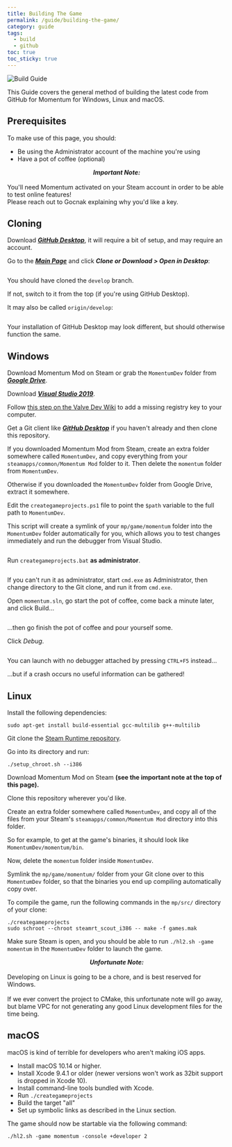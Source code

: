 ```yaml
---
title: Building The Game
permalink: /guide/building-the-game/
category: guide
tags:
  - build
  - github
toc: true
toc_sticky: true
---
```

<img src="/assets/images/guide_headers/guide_building_the_game.jpg" alt="Build Guide" style="display: block; margin: auto;">

This Guide covers the general method of building the latest code from GitHub for Momentum for Windows, Linux and macOS.
## Prerequisites
To make use of this page, you should:  
- Be using the Administrator account of the machine you're using
- Have a pot of coffee (optional)

<div class="note info">
    <p>
		<center><b><em>Important Note:</em></b></center><br>
		You'll need Momentum activated on your Steam account in order to be able to test online features!<br>  
		Please reach out to Gocnak explaining why you'd like a key.
    </p>
</div>

## Cloning

Download [***GitHub Desktop***](https://desktop.github.com/), it will require a bit of setup, and may require an account.

Go to the [***Main Page***](https://github.com/momentum-mod/game) and click ***Clone or Download > Open in Desktop***:  

<img src="/assets/images/build_guide/build0.png" alt="" style="display: block; margin: auto;">

You should have cloned the `develop` branch.  

If not, switch to it from the top (if you're using GitHub Desktop).  

It may also be called `origin/develop`:  

<img src="/assets/images/build_guide/build1.png" alt="" style="display: block; margin: auto;">

<div class="note info">
    <p>
		Your installation of GitHub Desktop may look different, but should otherwise function the same.
    </p>
</div>

## Windows
Download Momentum Mod on Steam or grab the `MomentumDev` folder from [***Google Drive***](https://drive.google.com/file/d/115xT5IIN-CimKCZQho3xj7uIcYFMSZXm/view).

Download [***Visual Studio 2019***](https://visualstudio.microsoft.com/thank-you-downloading-visual-studio/?sku=Community&rel=16).

Follow [this step on the Valve Dev Wiki](https://developer.valvesoftware.com/wiki/Source_SDK_2013#Unable_to_find_RegKey_for_.vcproj_files_in_solutions_.28Windows.29) to add a missing registry key to your computer.

Get a Git client like [***GitHub Desktop***](https://desktop.github.com/) if you haven't already and then clone this repository.

If you downloaded Momentum Mod from Steam, create an extra folder somewhere called `MomentumDev`, and copy everything from your `steamapps/common/Momentum Mod` folder to it. Then delete the `momentum` folder from `MomentumDev`.

Otherwise if you downloaded the `MomentumDev` folder from Google Drive, extract it somewhere.

Edit the `creategameprojects.ps1` file to point the `$path` variable to the full path to `MomentumDev`.  

This script will create a symlink of your `mp/game/momentum` folder into the `MomentumDev` folder automatically for you, which allows you to test changes immediately and run the debugger from Visual Studio.

<img src="/assets/images/build_guide/build2.png" alt="" style="display: block; margin: auto;">

Run `creategameprojects.bat` **as administrator**.

<img src="/assets/images/build_guide/build3.png" alt="" style="display: block; margin: auto;">

<div class="note info">
    <p>
		If you can't run it as administrator, start <code>cmd.exe</code> as Administrator, then change directory to the Git clone, and run it from <code>cmd.exe</code>.
    </p>
</div>

Open `momentum.sln`, go start the pot of coffee, come back a minute later, and click Build...  

<img src="/assets/images/build_guide/build4.png" alt="" style="display: block; margin: auto;">

...then go finish the pot of coffee and pour yourself some.

Click *Debug*.  

<img src="/assets/images/build_guide/build5.png" alt="" style="display: block; margin: auto;">

<div class="note info">
    <p>
		You can launch with no debugger attached by pressing <code>CTRL+F5</code> instead...
    </p>
</div>
<div class="note warning">
    <p>
		...but if a crash occurs no useful information can be gathered!
    </p>
</div>

## Linux
Install the following dependencies:
```
sudo apt-get install build-essential gcc-multilib g++-multilib
```

Git clone the [Steam Runtime repository](https://github.com/ValveSoftware/steam-runtime).

Go into its directory and run: 
```
./setup_chroot.sh --i386
```

Download Momentum Mod on Steam **(see the important note at the top of this page).**

Clone this repository wherever you'd like.

Create an extra folder somewhere called `MomentumDev`, and copy all of the files from your Steam's `steamapps/common/Momentum Mod` directory into this folder.  

So for example, to get at the game's binaries, it should look like `MomentumDev/momentum/bin`. 

Now, delete the `momentum` folder inside `MomentumDev`.

Symlink the `mp/game/momentum/` folder from your Git clone over to this `MomentumDev` folder, so that the binaries you end up compiling automatically copy over.  

To compile the game, run the following commands in the `mp/src/` directory of your clone:
```
./creategameprojects  
sudo schroot --chroot steamrt_scout_i386 -- make -f games.mak
```

Make sure Steam is open, and you should be able to run `./hl2.sh -game momentum` in the `MomentumDev` folder to launch the game.

<div class="note warning">
    <p>
		<center><b><em>Unfortunate Note:</em></b></center><br>
		Developing on Linux is going to be a chore, and is best reserved for Windows.<br><br>  
		If we ever convert the project to CMake, this unfortunate note will go away, but blame VPC for not generating any good Linux development files for the time being.
    </p>
</div>

## macOS
macOS is kind of terrible for developers who aren't making iOS apps.

- Install macOS 10.14 or higher.
- Install Xcode 9.4.1 or older (newer versions won't work as 32bit support is dropped in Xcode 10).
- Install command-line tools bundled with Xcode.
- Run `./creategameprojects`
- Build the target "all"
- Set up symbolic links as described in the Linux section.

The game should now be startable via the following command:  

```
./hl2.sh -game momentum -console +developer 2
```
 
